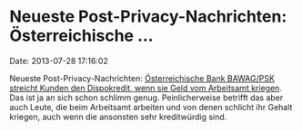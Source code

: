 Neueste Post-Privacy-Nachrichten: Österreichische \...
======================================================

Date: 2013-07-28 17:16:02

Neueste Post-Privacy-Nachrichten: [Österreichische Bank BAWAG/PSK
streicht Kunden den Dispokredit, wenn sie Geld vom Arbeitsamt
kriegen](http://www.heise.de/-1925073). Das ist ja an sich schon schlimm
genug. Peinlicherweise betrifft das aber auch Leute, die beim Arbeitsamt
arbeiten und von denen schlicht ihr Gehalt kriegen, auch wenn die
ansonsten sehr kreditwürdig sind.
